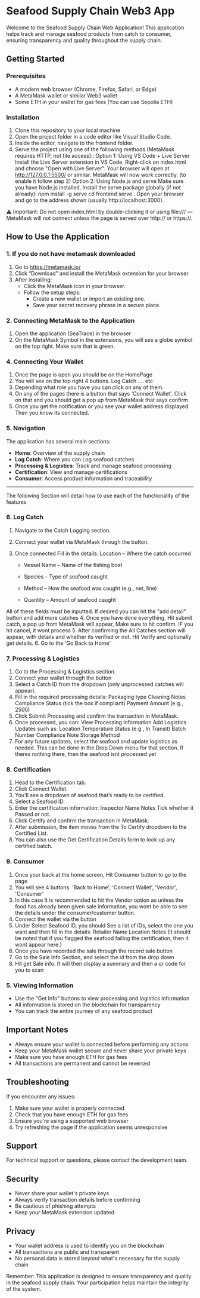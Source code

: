 # Seafood Supply Chain Web3 App

Welcome to the Seafood Supply Chain Web Application! This application helps track and manage seafood products from catch to consumer, ensuring transparency and quality throughout the supply chain.

## Getting Started

### Prerequisites

- A modern web browser (Chrome, Firefox, Safari, or Edge)
- A MetaMask wallet or similar Web3 wallet
- Some ETH in your wallet for gas fees (You can use Sepolia ETH)

### Installation

1. Clone this repository to your local machine
2. Open the project folder in a code editor like Visual Studio Code.
3. Inside the editor, navigate to the frontend folder.
4. Serve the project using one of the following methods (MetaMask requires HTTP, not file access)::
   Option 1: Using VS Code + Live Server
      Install the Live Server extension in VS Code.
      Right-click on index.html and choose "Open with Live Server".
      Your browser will open at http://127.0.0.1:5500/ or similar.
      MetaMask will now work correctly. (to enable it follow step 2)
    Option 2: Using Node.js and serve
      Make sure you have Node.js installed.
      Install the serve package globally (if not already):
         npm install -g serve
         cd frontend
         serve .
      Open your browser and go to the address shown (usually http://localhost:3000).

⚠️ Important: Do not open index.html by double-clicking it or using file:/// — MetaMask will not connect unless the page is served over http:// or https://.


## How to Use the Application

### 1. If you do not have metamask downloaded

1. Go to https://metamask.io/
2. Click “Download” and install the MetaMask extension for your browser.
3. After installing:
   - Click the MetaMask icon in your browser.
   - Follow the setup steps:
     - Create a new wallet or import an existing one.
     - Save your secret recovery phrase in a secure place.

### 2. Connecting MetaMask to the Application

1. Open the application (SeaTrace) in the browser
2. On the MetaMask Symbol in the extensions, you will see a globe symbol on the top right. Make sure that is green.

### 4. Connecting Your Wallet

1. Once the page is open you should be on the HomePage
2. You will see on the top right 4 buttons. Log Catch .... etc
3. Depending what role you have you can click on any of them.
4. On any of the pages there is a button that says 'Connect Wallet'. Click on that and you should get a pop up from MetaMask that says confirm
5. Once you get the notification or you see your wallet address displayed. Then you know its connected.

### 5. Navigation

The application has several main sections:

- **Home**: Overview of the supply chain
- **Log Catch**: Where you can Log seafood catches
- **Processing & Logistics**: Track and manage seafood processing
- **Certification**: View and manage certifications
- **Consumer**: Access product information and traceability

---

The following Section will detail how to use each of the functionality of the features

### 6. Log Catch

1. Navigate to the Catch Logging section.
2. Connect your wallet via MetaMask through the button.
3. Once connected Fill in the details:
   Location – Where the catch occurred

   - Vessel Name – Name of the fishing boat

   - Species – Type of seafood caught

   - Method – How the seafood was caught (e.g., net, line)

   - Quantity – Amount of seafood caught

All of these fields must be inputted. If desired you can hit the "add detail" button and add more catches 4. Once you have done everything. Hit submit catch, a pop up from MetaMask will appear, Make sure to hit confirm. IF you hit cancel, it wont process 5. After confirming the All Catches section will appear, with details and whether its verified or not. Hit Verify and optionally get details. 6. Go to the 'Go Back to Home'

### 7. Processing & Logistics

1. Go to the Processing & Logistics section.
2. Connect your wallet through the button
3. Select a Catch ID from the dropdown (only unprocessed catches will appear).
4. Fill in the required processing details:
   Packaging type
   Cleaning Notes
   Compliance Status (tick the box if compliant)
   Payment Amount (e.g., 2500)
5. Click Submit Processing and confirm the transaction in MetaMask.
6. Once processed, you can:
   View Processing Information
   Add Logistics Updates such as:
      Location
      Temperature
      Status (e.g., In Transit)
      Batch Number
      Compliance Note
   Storage Method
7. For any future updates, select the seafood and update logistics as needed.
   This can be done in the Drop Down menu for that section. If theres nothing there, then the seafood isnt processed yet

### 8. Certification
1. Head to the Certification tab.
2. Click Connect Wallet.
3. You’ll see a dropdown of seafood that’s ready to be certified.
4. Select a Seafood ID.
5. Enter the certification information:
   Inspector Name
   Notes
   Tick whether it Passed or not.
7. Click Certify and confirm the transaction in MetaMask.
9. After submission, the item moves from the To Certify dropdown to the Certified List.
9. You can also use the Get Certification Details form to look up any certified batch.
### 9. Consumer
1. Once your back at the home screen, Hit Consumer button to go to the page
2. You will see 4 buttons. 'Back to Home', 'Connect Wallet', 'Vendor', 'Consumer'
3. In this case It is recommended to hit the Vendor option as unless the food has already been given sale information, you wont be able to see the details under the consumer/customer button.
4. Connect the wallet via the button
5. Under Select Seafood ID, you should See a list of IDs, select the one you want and then fill in the details:
   Retailer Name
   Location
   Notes
(It should be noted that if you flagged the seafood failing the certification, then it wont appear here.)
6. Once you have recorded the sale through the record sale button
7. Go to the Sale Info Section, and select the id from the drop down
8. Hit get Sale info. It will then display a summary and then a qr code for you to scan
### 5. Viewing Information

- Use the "Get Info" buttons to view processing and logistics information
- All information is stored on the blockchain for transparency
- You can track the entire journey of any seafood product

## Important Notes

- Always ensure your wallet is connected before performing any actions
- Keep your MetaMask wallet secure and never share your private keys
- Make sure you have enough ETH for gas fees
- All transactions are permanent and cannot be reversed

## Troubleshooting

If you encounter any issues:

1. Make sure your wallet is properly connected
2. Check that you have enough ETH for gas fees
3. Ensure you're using a supported web browser
4. Try refreshing the page if the application seems unresponsive

## Support

For technical support or questions, please contact the development team.

## Security

- Never share your wallet's private keys
- Always verify transaction details before confirming
- Be cautious of phishing attempts
- Keep your MetaMask extension updated

## Privacy

- Your wallet address is used to identify you on the blockchain
- All transactions are public and transparent
- No personal data is stored beyond what's necessary for the supply chain

Remember: This application is designed to ensure transparency and quality in the seafood supply chain. Your participation helps maintain the integrity of the system.
